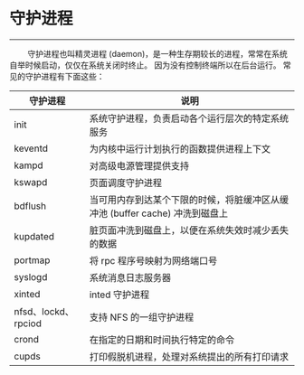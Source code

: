 # 守护进程
***

&emsp;&emsp;
守护进程也叫精灵进程 (daemon)，是一种生存期较长的进程，常常在系统自举时候启动，仅仅在系统关闭时终止。
因为没有控制终端所以在后台运行。
常见的守护进程有下面这些：

|守护进程|说明|
| --- | --- |
|init|系统守护进程，负责启动各个运行层次的特定系统服务|
|keventd|为内核中运行计划执行的函数提供进程上下文|
|kampd|对高级电源管理提供支持|
|kswapd|页面调度守护进程|
|bdflush|当可用内存到达某个下限的时候，将脏缓冲区从缓冲池 (buffer cache) 冲洗到磁盘上|
|kupdated|脏页面冲洗到磁盘上，以便在系统失效时减少丢失的数据|
|portmap|将 rpc 程序号映射为网络端口号|
|syslogd|系统消息日志服务器|
|xinted|inted 守护进程|
|nfsd、lockd、rpciod|支持 NFS 的一组守护进程|
|crond|在指定的日期和时间执行特定的命令|
|cupds|打印假脱机进程，处理对系统提出的所有打印请求|